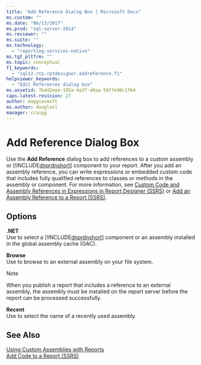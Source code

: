 ```yaml
---
title: "Add Reference Dialog Box | Microsoft Docs"
ms.custom: ""
ms.date: "06/13/2017"
ms.prod: "sql-server-2014"
ms.reviewer: ""
ms.suite: ""
ms.technology: 
  - "reporting-services-native"
ms.tgt_pltfrm: ""
ms.topic: conceptual
f1_keywords: 
  - "sql12.rtp.rptdesigner.addreference.f1"
helpviewer_keywords: 
  - "Edit References dialog box"
ms.assetid: 7bdd2eee-195a-4a2f-a0aa-56f7e90c1fb4
caps.latest.revision: 27
author: maggiesmsft
ms.author: douglasl
manager: craigg
---
```

# Add Reference Dialog Box
  Use the **Add Reference** dialog box to add references to a custom assembly or [!INCLUDE[dnprdnshort](../includes/dnprdnshort-md.md)] component to your report. After you add an assembly reference, you can write expressions or embedded custom code that includes fully qualified references to classes or methods in the assembly or component. For more information, see [Custom Code and Assembly References in Expressions in Report Designer &#40;SSRS&#41;](report-design/custom-code-and-assembly-references-in-expressions-in-report-designer-ssrs.md) or [Add an Assembly Reference to a Report &#40;SSRS&#41;](report-design/add-an-assembly-reference-to-a-report-ssrs.md).  
  
## Options  
 **.NET**  
 Use to select a [!INCLUDE[dnprdnshort](../includes/dnprdnshort-md.md)] component or an assembly installed in the global assembly cache (GAC).  
  
 **Browse**  
 Use to browse to an external assembly on your file system.  
  
> [!NOTE]  
>  When you publish a report that includes a reference to an external assembly, the assembly must be installed on the report server before the report can be processed successfully.  
  
 **Recent**  
 Use to select the name of a recently used assembly.  
  
## See Also  
 [Using Custom Assemblies with Reports](custom-assemblies/using-custom-assemblies-with-reports.md)   
 [Add Code to a Report &#40;SSRS&#41;](report-design/add-code-to-a-report-ssrs.md)  
  
  
